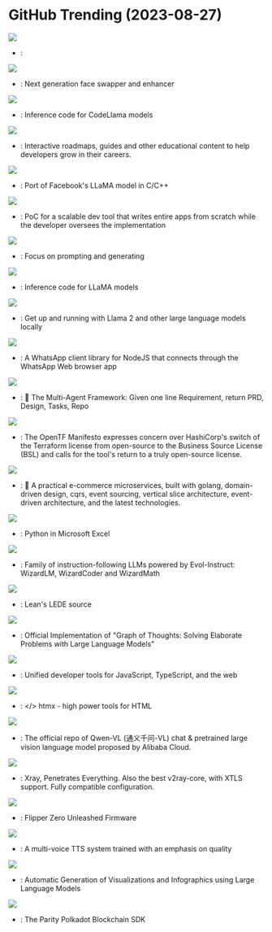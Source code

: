 # GitHub Trending (2023-08-27)

![](https://img.shields.io/badge/C-New%20138-green?style=flat-square&logo=appveyor)
- [](https://github.comundefined): 

![](https://img.shields.io/badge/Python-New%20304-green?style=flat-square&logo=appveyor)
- [](https://github.comundefined): Next generation face swapper and enhancer

![](https://img.shields.io/badge/Python-New%201-green?style=flat-square&logo=appveyor)
- [](https://github.comundefined): Inference code for CodeLlama models

![](https://img.shields.io/badge/TypeScript-New%20286-green?style=flat-square&logo=appveyor)
- [](https://github.comundefined): Interactive roadmaps, guides and other educational content to help developers grow in their careers.

![](https://img.shields.io/badge/C-New%2090-green?style=flat-square&logo=appveyor)
- [](https://github.comundefined): Port of Facebook's LLaMA model in C/C++

![](https://img.shields.io/badge/Python-New%20289-green?style=flat-square&logo=appveyor)
- [](https://github.comundefined): PoC for a scalable dev tool that writes entire apps from scratch while the developer oversees the implementation

![](https://img.shields.io/badge/Python-New%20297-green?style=flat-square&logo=appveyor)
- [](https://github.comundefined): Focus on prompting and generating

![](https://img.shields.io/badge/Python-New%20197-green?style=flat-square&logo=appveyor)
- [](https://github.comundefined): Inference code for LLaMA models

![](https://img.shields.io/badge/C-New%20161-green?style=flat-square&logo=appveyor)
- [](https://github.comundefined): Get up and running with Llama 2 and other large language models locally

![](https://img.shields.io/badge/JavaScript-New%20101-green?style=flat-square&logo=appveyor)
- [](https://github.comundefined): A WhatsApp client library for NodeJS that connects through the WhatsApp Web browser app

![](https://img.shields.io/badge/Python-New%20231-green?style=flat-square&logo=appveyor)
- [](https://github.comundefined): 🌟 The Multi-Agent Framework: Given one line Requirement, return PRD, Design, Tasks, Repo

![](https://img.shields.io/badge/HTML-New%20419-green?style=flat-square&logo=appveyor)
- [](https://github.comundefined): The OpenTF Manifesto expresses concern over HashiCorp's switch of the Terraform license from open-source to the Business Source License (BSL) and calls for the tool's return to a truly open-source license.

![](https://img.shields.io/badge/Go-New%2013-green?style=flat-square&logo=appveyor)
- [](https://github.comundefined): 🧺 A practical e-commerce microservices, built with golang, domain-driven design, cqrs, event sourcing, vertical slice architecture, event-driven architecture, and the latest technologies.

![](https://img.shields.io/badge/none-New%2029-green?style=flat-square&logo=appveyor)
- [](https://github.comundefined): Python in Microsoft Excel

![](https://img.shields.io/badge/Python-New%20242-green?style=flat-square&logo=appveyor)
- [](https://github.comundefined): Family of instruction-following LLMs powered by Evol-Instruct: WizardLM, WizardCoder and WizardMath

![](https://img.shields.io/badge/C-New%2014-green?style=flat-square&logo=appveyor)
- [](https://github.comundefined): Lean's LEDE source

![](https://img.shields.io/badge/Python-New%20113-green?style=flat-square&logo=appveyor)
- [](https://github.comundefined): Official Implementation of "Graph of Thoughts: Solving Elaborate Problems with Large Language Models"

![](https://img.shields.io/badge/Rust-New%2061-green?style=flat-square&logo=appveyor)
- [](https://github.comundefined): Unified developer tools for JavaScript, TypeScript, and the web

![](https://img.shields.io/badge/JavaScript-New%2087-green?style=flat-square&logo=appveyor)
- [](https://github.comundefined): </> htmx - high power tools for HTML

![](https://img.shields.io/badge/Python-New%20118-green?style=flat-square&logo=appveyor)
- [](https://github.comundefined): The official repo of Qwen-VL (通义千问-VL) chat & pretrained large vision language model proposed by Alibaba Cloud.

![](https://img.shields.io/badge/Go-New%209-green?style=flat-square&logo=appveyor)
- [](https://github.comundefined): Xray, Penetrates Everything. Also the best v2ray-core, with XTLS support. Fully compatible configuration.

![](https://img.shields.io/badge/C-New%2013-green?style=flat-square&logo=appveyor)
- [](https://github.comundefined): Flipper Zero Unleashed Firmware

![](https://img.shields.io/badge/Jupyter%20Notebook-New%2015-green?style=flat-square&logo=appveyor)
- [](https://github.comundefined): A multi-voice TTS system trained with an emphasis on quality

![](https://img.shields.io/badge/Jupyter%20Notebook-New%2042-green?style=flat-square&logo=appveyor)
- [](https://github.comundefined): Automatic Generation of Visualizations and Infographics using Large Language Models

![](https://img.shields.io/badge/Rust-New%2023-green?style=flat-square&logo=appveyor)
- [](https://github.comundefined): The Parity Polkadot Blockchain SDK

